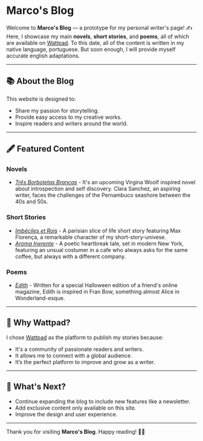# Marco's Blog

Welcome to **Marco's Blog** — a prototype for my personal writer's page! ✍️  
Here, I showcase my main **novels**, **short stories**, and **poems**, all of which are available on [Wattpad](https://www.wattpad.com/user/RadioheadSmiling).
To this date, all of the content is written in my native language, portuguese. But soon enough, I will provide myself accurate english adaptations.

---

## 📚 About the Blog

This website is designed to:
- Share my passion for storytelling.
- Provide easy access to my creative works.
- Inspire readers and writers around the world.

---

## 🖋️ Featured Content

### Novels
- *[Três Borboletas Brancas](#)* - It's an upcoming Virgina Woolf inspired novel about introspection and self discovery. Clara Sanchez, an aspiring writer, faces the challenges of the Pernambuco seashore between the 40s and 50s.

### Short Stories
- *[Imbéciles et Rois](https://www.wattpad.com/1236870824-colet%C3%A2nea-m-a-textos-aleat%C3%B3rios-imb%C3%A9ciles-et-rois)* - A parisian slice of life short story featuring Max Florença, a remarkable character of my short-story-univese.
- *[Aroma Inerente](https://www.wattpad.com/1378270877-colet%C3%A2nea-m-a-textos-aleat%C3%B3rios-aroma-inerente)* - A poetic heartbreak tale, set in modern New York, featuring an unsual costumer in a cafe who always asks for the same coffee, but always with a different company.

### Poems
- *[Edith](https://www.wattpad.com/1388135955-colet%C3%A2nea-m-a-textos-aleat%C3%B3rios-edith)* - Written for a special Halloween edition of a friend's online magazine, Edith is inspired in Fran Bow, something almost Alice in Wonderland-esque.

---

## 🌟 Why Wattpad?

I chose [Wattpad](https://www.wattpad.com) as the platform to publish my stories because:
- It's a community of passionate readers and writers.
- It allows me to connect with a global audience.
- It’s the perfect platform to improve and grow as a writer.

---

## 🚀 What's Next?

- Continue expanding the blog to include new features like a newsletter.
- Add exclusive content only available on this site.
- Improve the design and user experience.

---

Thank you for visiting **Marco's Blog**. Happy reading! 📖✨
